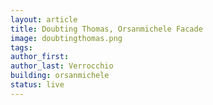 ```yaml
---
layout: article
title: Doubting Thomas, Orsanmichele Facade
image: doubtingthomas.png
tags:
author_first: 
author_last: Verrocchio
building: orsanmichele
status: live
---
```

